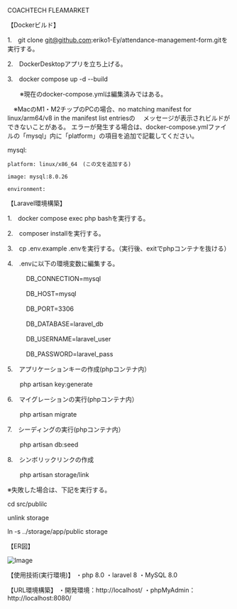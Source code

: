 COACHTECH FLEAMARKET

【Dockerビルド】


1.　git clone git@github.com:eriko1-Ey/attendance-management-form.gitを実行する。

2.　DockerDesktopアプリを立ち上げる。

3.　docker compose up -d --build

　　※現在のdocker-compose.ymlは編集済みではある。
  
  　※MacのM1・M2チップのPCの場合、no matching manifest for linux/arm64/v8 in the manifest list entriesの
  　メッセージが表示されビルドができないことがある。
   エラーが発生する場合は、docker-compose.ymlファイルの「mysql」内に「platform」の項目を追加で記載してください。

mysql:

    platform: linux/x86_64　(この文を追加する)
    
    image: mysql:8.0.26
    
    environment:
    
【Laravel環境構築】

1.　docker compose exec php bashを実行する。

2.　composer installを実行する。

3.　cp .env.example .envを実行する。（実行後、exitでphpコンテナを抜ける）

4.　.envに以下の環境変数に編集する。

　　　DB_CONNECTION=mysql
   
　　　DB_HOST=mysql
   
　　　DB_PORT=3306
   
　　　DB_DATABASE=laravel_db
   
　　　DB_USERNAME=laravel_user
   
　　　DB_PASSWORD=laravel_pass
   
   
5.　アプリケーションキーの作成(phpコンテナ内）

　　php artisan key:generate
  
6.　マイグレーションの実行(phpコンテナ内）

　　php artisan migrate
  
7.　シーディングの実行(phpコンテナ内）

　　php artisan db:seed

8.　シンボリックリンクの作成

　　php artisan storage/link
  
  ※失敗した場合は、下記を実行する。
  
  cd src/publilc
  
  unlink storage
  
  ln -s ../storage/app/public storage
  

【ER図】

![Image](https://github.com/user-attachments/assets/1c9f3327-a0a7-470a-9638-b1eab43377d1)



  
【使用技術(実行環境)】
・php 8.0 ・laravel 8 ・MySQL 8.0

【URL環境構築】
・開発環境：http://localhost/
・phpMyAdmin：http://localhost:8080/
